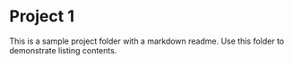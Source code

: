 # Project 1

This is a sample project folder with a markdown readme.
Use this folder to demonstrate listing contents.
